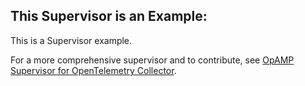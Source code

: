 ## This Supervisor is an **Example**: 

This is a Supervisor example.

For a more comprehensive supervisor and to contribute, see [OpAMP Supervisor for OpenTelemetry Collector](https://github.com/open-telemetry/opentelemetry-collector-contrib/tree/main/cmd/opampsupervisor).